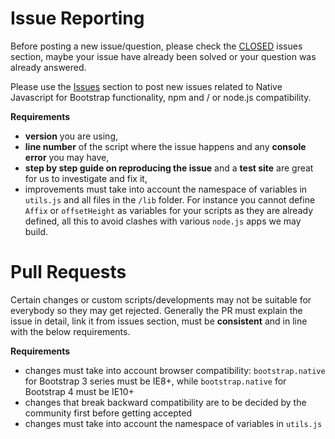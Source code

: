 # Issue Reporting
Before posting a new issue/question, please check the [CLOSED](https://github.com/thednp/bootstrap.native/issues?q=is%3Aissue+is%3Aclosed) issues section, maybe your issue have already been solved or your question was already answered.

Please use the [Issues](https://github.com/thednp/bootstrap.native/issues) section to post new issues related to Native Javascript for Bootstrap functionality, npm and / or node.js compatibility. 

**Requirements**
* **version** you are using, 
* **line number** of the script where the issue happens and any **console error** you may have,
* **step by step guide on reproducing the issue** and a **test site** are great for us to investigate and fix it,
* improvements must take into account the namespace of variables in `utils.js` and all files in the `/lib` folder. For instance you cannot define `Affix` or `offsetHeight` as variables for your scripts as they are already defined, all this to avoid clashes with various `node.js` apps we may build.


# Pull Requests
Certain changes or custom scripts/developments may not be suitable for everybody so they may get rejected. Generally the PR must explain the issue in detail, link it from issues section, must be **consistent** and in line with the below requirements.
 
**Requirements**
* changes must take into account browser compatibility: `bootstrap.native` for Bootstrap 3 series must be IE8+, while `bootstrap.native` for Bootstrap 4 must be IE10+
* changes that break backward compatibility are to be decided by the community first before getting accepted
* changes must take into account the namespace of variables in `utils.js`